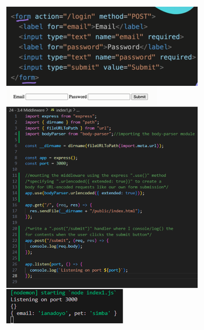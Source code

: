 ![alt text](image.png)
![alt text](image-1.png)
![body-parser implementation](image-2.png)
![body-parser results](image-3.png)